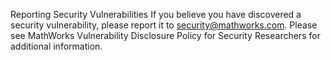 Reporting Security Vulnerabilities
If you believe you have discovered a security vulnerability, please report it to
security@mathworks.com. Please see
MathWorks Vulnerability Disclosure Policy for Security Researchers
for additional information.